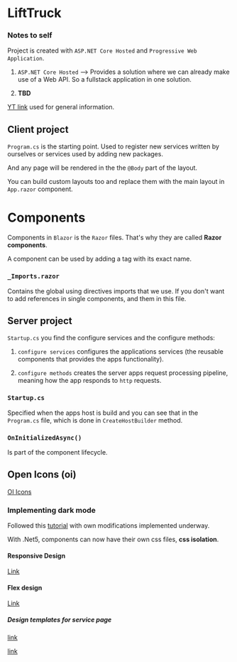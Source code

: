 # LiftTruck

### Notes to self
Project is created with `ASP.NET Core Hosted` and `Progressive Web Application`.

1. `ASP.NET Core Hosted` --> Provides a solution where we can already make use of a Web API. So a fullstack
application in one solution.

2. **TBD**

[YT link](https://www.youtube.com/watch?v=hnVh1yVmSAU&ab_channel=PatrickGod) used for general information.

## Client project
`Program.cs` is the starting point. Used to register new services written by ourselves or services used by 
adding new packages.

And any page will be rendered in the the `@Body` part of the layout.

You can build custom layouts too and replace them with the main layout in `App.razor` component.

# Components
Components in `Blazor` is the `Razor` files. That's why they are called **Razor components**.

A component can be used by adding a tag with its exact name.


### `_Imports.razor`
Contains the global using directives imports that we use. If you don't want to add references in 
single components, and them in this file.

## Server project
`Startup.cs` you find the configure services and the configure methods:

1. `configure services` configures the applications services (the reusable components 
that provides the apps functionality).

2. `configure methods` creates the server apps request processing pipeline, meaning how the
app responds to `http` requests.

### `Startup.cs`
Specified when the apps host is build and you can see that in the `Program.cs` file, which is done in 
`CreateHostBuilder` method.

### `OnInitializedAsync()`
Is part of the component lifecycle.

## Open Icons (oi)
[OI Icons](https://useiconic.com/open)

### Implementing dark mode
Followed this [tutorial](https://www.youtube.com/watch?v=a6W1e4QKYhw&ab_channel=gavilanch3) with own
modifications implemented underway.

With .Net5, components can now have their own css files, **css isolation**.


#### Responsive Design
[Link](https://www.bluecorona.com/faq/what-is-a-responsive-website-design/)

#### Flex design
[Link](https://flexboxfroggy.com/)

##### Design templates for service page
[link](https://codepen.io/dasshounak/pen/QWKKYdj)

[link](https://codepen.io/ainalem/pen/GRqPwoz)